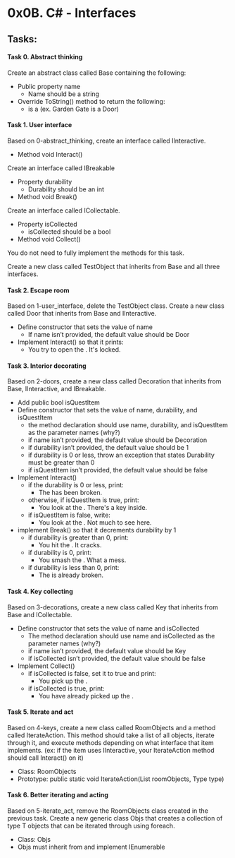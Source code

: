 # 0x0B. C# - Interfaces

## Tasks:

#### Task 0. Abstract thinking 
Create an abstract class called Base containing the following:

* Public property name
    * Name should be a string
* Override ToString() method to return the following:
    * <name> is a <type> (ex. Garden Gate is a Door)


#### Task 1. User interface
Based on 0-abstract_thinking, create an interface called IInteractive.

* Method void Interact()

Create an interface called IBreakable

* Property durability
    * Durability should be an int
* Method void Break()

Create an interface called ICollectable.

* Property isCollected
    * isCollected should be a bool
* Method void Collect()

You do not need to fully implement the methods for this task.

Create a new class called TestObject that inherits from Base and all three interfaces.

#### Task 2. Escape room
Based on 1-user_interface, delete the TestObject class. Create a new class called Door that inherits from Base and IInteractive.

* Define constructor that sets the value of name
    * If name isn’t provided, the default value should be Door
* Implement Interact() so that it prints:
    * You try to open the <name>. It's locked.


#### Task 3. Interior decorating
Based on 2-doors, create a new class called Decoration that inherits from Base, IInteractive, and IBreakable.

* Add public bool isQuestItem
* Define constructor that sets the value of name, durability, and isQuestItem
    * the method declaration should use name, durability, and isQuestItem as the parameter names (why?)
    * if name isn’t provided, the default value should be Decoration
    * if durability isn’t provided, the default value should be 1
    * if durability is 0 or less, throw an exception that states Durability must be greater than 0
    * if isQuestItem isn’t provided, the default value should be false
* Implement Interact()
    * if the durability is 0 or less, print:
        * The <name> has been broken.
    * otherwise, if isQuestItem is true, print:
        * You look at the <name>. There's a key inside.
    * if isQuestItem is false, write:
        * You look at the <name>. Not much to see here.
* implement Break() so that it decrements durability by 1
    * if durability is greater than 0, print:
        * You hit the <name>. It cracks.
    * if durability is 0, print:
        * You smash the <name>. What a mess.
    * if durability is less than 0, print:
        * The <name> is already broken.

#### Task 4. Key collecting
Based on 3-decorations, create a new class called Key that inherits from Base and ICollectable.

* Define constructor that sets the value of name and isCollected
    * The method declaration should use name and isCollected as the parameter names (why?)
    * if name isn’t provided, the default value should be Key
    * if isCollected isn’t provided, the default value should be false
* Implement Collect()
    * if isCollected is false, set it to true and print:
        * You pick up the <name>.
    * if isCollected is true, print:
        * You have already picked up the <name>.

#### Task 5. Iterate and act 
Based on 4-keys, create a new class called RoomObjects and a method called IterateAction. This method should take a list of all objects, iterate through it, and execute methods depending on what interface that item implements. (ex: if the item uses IInteractive, your IterateAction method should call Interact() on it)

* Class: RoomObjects
* Prototype: public static void IterateAction(List<Base> roomObjects, Type type)

#### Task 6. Better iterating and acting
Based on 5-iterate_act, remove the RoomObjects class created in the previous task. Create a new generic class Objs<T> that creates a collection of type T objects that can be iterated through using foreach.

* Class: Objs<T>
* Objs<T> must inherit from and implement IEnumerable<T>
